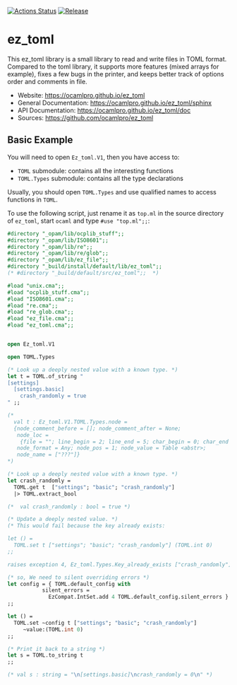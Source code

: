 
[![Actions Status](https://github.com/ocamlpro/ez_toml/workflows/Main%20Workflow/badge.svg)](https://github.com/ocamlpro/ez_toml/actions)
[![Release](https://img.shields.io/github/release/ocamlpro/ez_toml.svg)](https://github.com/ocamlpro/ez_toml/releases)

# ez_toml

This ez_toml library is a small library to read and write files in TOML
format. Compared to the toml library, it supports more features (mixed
arrays for example), fixes a few bugs in the printer, and keeps better
track of options order and comments in file.

* Website: https://ocamlpro.github.io/ez_toml
* General Documentation: https://ocamlpro.github.io/ez_toml/sphinx
* API Documentation: https://ocamlpro.github.io/ez_toml/doc
* Sources: https://github.com/ocamlpro/ez_toml

## Basic Example

You will need to open `Ez_toml.V1`, then you have access to:

* `TOML` submodule: contains all the interesting functions
* `TOML.Types` submodule: contains all the type declarations

Usually, you should open `TOML.Types` and use qualified names to access
functions in `TOML`.

To use the following script, just rename it as `top.ml` in the source
directory of `ez_toml`, start `ocaml` and type `#use "top.ml";;`:

```ocaml
#directory "_opam/lib/ocplib_stuff";;
#directory "_opam/lib/ISO8601";;
#directory "_opam/lib/re";;
#directory "_opam/lib/re/glob";;
#directory "_opam/lib/ez_file";;
#directory "_build/install/default/lib/ez_toml";;
(* #directory "_build/default/src/ez_toml";;  *)

#load "unix.cma";;
#load "ocplib_stuff.cma";;
#load "ISO8601.cma";;
#load "re.cma";;
#load "re_glob.cma";;
#load "ez_file.cma";;
#load "ez_toml.cma";;


open Ez_toml.V1

open TOML.Types

(* Look up a deeply nested value with a known type. *)
let t = TOML.of_string "
[settings]
  [settings.basic]
    crash_randomly = true
" ;;

(*
  val t : Ez_toml.V1.TOML.Types.node =
  {node_comment_before = []; node_comment_after = None;
   node_loc =
    {file = ""; line_begin = 2; line_end = 5; char_begin = 0; char_end = 0};
   node_format = Any; node_pos = 1; node_value = Table <abstr>;
   node_name = ["???"]}
*)

(* Look up a deeply nested value with a known type. *)
let crash_randomly =
  TOML.get t  ["settings"; "basic"; "crash_randomly"]
  |> TOML.extract_bool

(*  val crash_randomly : bool = true *)

(* Update a deeply nested value. *)
(* This would fail because the key already exists:

let () =
  TOML.set t ["settings"; "basic"; "crash_randomly"] (TOML.int 0)
;;

raises exception 4, Ez_toml.Types.Key_already_exists ["crash_randomly"] *)

(* so, We need to silent overriding errors *)
let config = { TOML.default_config with
	       silent_errors =
	         EzCompat.IntSet.add 4 TOML.default_config.silent_errors }
;;

let () =
  TOML.set ~config t ["settings"; "basic"; "crash_randomly"]
     ~value:(TOML.int 0)
;;

(* Print it back to a string *)
let s = TOML.to_string t
;;

(* val s : string = "\n[settings.basic]\ncrash_randomly = 0\n" *)

```





